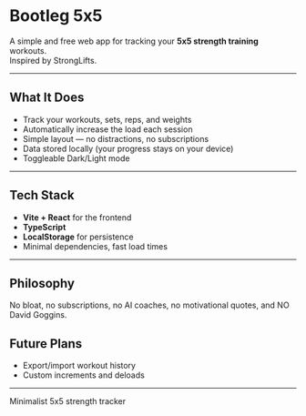 # Bootleg 5x5

A simple and free web app for tracking your **5x5 strength training** workouts.  
Inspired by StrongLifts.

---

## What It Does
- Track your workouts, sets, reps, and weights  
- Automatically increase the load each session  
- Simple layout — no distractions, no subscriptions  
- Data stored locally (your progress stays on your device)
- Toggleable Dark/Light mode

---

## Tech Stack
- **Vite + React** for the frontend  
- **TypeScript**
- **LocalStorage** for persistence  
- Minimal dependencies, fast load times

---

## Philosophy
No bloat, no subscriptions, no AI coaches, no motivational quotes, and NO David Goggins.

## Future Plans
- Export/import workout history
- Custom increments and deloads

---

Minimalist 5x5 strength tracker

